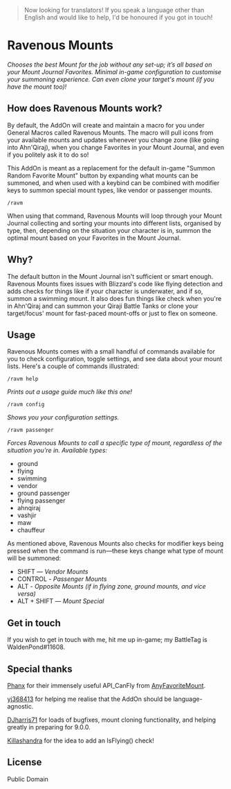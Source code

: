 > Now looking for translators! If you speak a language other than English and would like to help, I'd be honoured if you got in touch!

# Ravenous Mounts

*Chooses the best Mount for the job without any set-up; it’s all based on your Mount Journal Favorites. Minimal in-game configuration to customise your summoning experience. Can even clone your target's mount (if you have the mount too)!*

## How does Ravenous Mounts work?

By default, the AddOn will create and maintain a macro for you under General Macros called Ravenous Mounts. The macro will pull icons from your available mounts and updates whenever you change zone (like going into Ahn'Qiraj), when you change Favorites in your Mount Journal, and even if you politely ask it to do so!

This AddOn is meant as a replacement for the default in-game "Summon Random Favorite Mount" button by expanding what mounts can be summoned, and when used with a keybind can be combined with modifier keys to summon special mount types, like vendor or passenger mounts.

`/ravm`

When using that command, Ravenous Mounts will loop through your Mount Journal collecting and sorting your mounts into different lists, organised by type, then, depending on the situation your character is in, summon the optimal mount based on your Favorites in the Mount Journal.

## Why?

The default button in the Mount Journal isn't sufficient or smart enough. Ravenous Mounts fixes issues with Blizzard's code like flying detection and adds checks for things like if your character is underwater, and if so, summon a swimming mount. It also does fun things like check when you're in Ahn'Qiraj and can summon your Qiraji Battle Tanks or clone your target/focus' mount for fast-paced mount-offs or just to flex on someone.

## Usage

Ravenous Mounts comes with a small handful of commands available for you to check configuration, toggle settings, and see data about your mount lists. Here's a couple of commands illustrated:

`/ravm help`

*Prints out a usage guide much like this one!*

`/ravm config`

*Shows you your configuration settings.*

`/ravm passenger`

*Forces Ravenous Mounts to call a specific type of mount, regardless of the situation you're in. Available types:*

- ground
- flying
- swimming
- vendor
- ground passenger
- flying passenger
- ahnqiraj
- vashjir
- maw
- chauffeur

As mentioned above, Ravenous Mounts also checks for modifier keys being pressed when the command is run—these keys change what type of mount will be summoned:

- SHIFT — *Vendor Mounts*
- CONTROL - *Passenger Mounts*
- ALT - *Opposite Mounts (if in flying zone, ground mounts, and vice versa)*
- ALT + SHIFT — *Mount Special*

## Get in touch

If you wish to get in touch with me, hit me up in-game; my BattleTag is WaldenPond#11608.

## Special thanks

[Phanx](https://www.wowinterface.com/forums/member.php?userid=28751) for their immensely useful API_CanFly from [AnyFavoriteMount](https://www.wowinterface.com/downloads/info23261-AnyFavoriteMount.html).

[yj368413](https://www.wowinterface.com/forums/member.php?u=319392%22) for helping me realise that the AddOn should be language-agnostic.

[DJharris71](https://www.curseforge.com/members/djharris71) for loads of bugfixes, mount cloning functionality, and helping greatly in preparing for 9.0.0.

[Killashandra](https://www.wowinterface.com/forums/member.php?u=350162) for the idea to add an IsFlying() check!

## License

Public Domain
